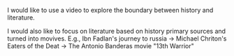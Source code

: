I would like to use a video to explore the boundary between history and literature. 

I would also like to focus on literature based on history primary sources and turned into movives. E.g., Ibn Fadlan's journey to russia -> Michael Chriton's Eaters of the Deat -> The Antonio Banderas movie "13th Warrior" 

